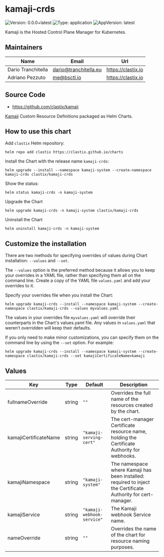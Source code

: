 # kamaji-crds

![Version: 0.0.0+latest](https://img.shields.io/badge/Version-0.0.0+latest-informational?style=flat-square) ![Type: application](https://img.shields.io/badge/Type-application-informational?style=flat-square) ![AppVersion: latest](https://img.shields.io/badge/AppVersion-latest-informational?style=flat-square)

Kamaji is the Hosted Control Plane Manager for Kubernetes.

## Maintainers

| Name | Email | Url |
| ---- | ------ | --- |
| Dario Tranchitella | <dario@tranchitella.eu> | <https://clastix.io> |
| Adriano Pezzuto | <me@bsctl.io> | <https://clastix.io> |

## Source Code

* <https://github.com/clastix/kamaji>

[Kamaji](https://github.com/clastix/kamaji) Custom Resource Definitions packaged as Helm Charts.

## How to use this chart

Add `clastix` Helm repository:

    helm repo add clastix https://clastix.github.io/charts

Install the Chart with the release name `kamaji-crds`:

    helm upgrade --install --namespace kamaji-system --create-namespace kamaji-crds clastix/kamaji-crds

Show the status:

    helm status kamaji-crds -n kamaji-system

Upgrade the Chart

    helm upgrade kamaji-crds -n kamaji-system clastix/kamaji-crds

Uninstall the Chart

    helm uninstall kamaji-crds -n kamaji-system

## Customize the installation

There are two methods for specifying overrides of values during Chart installation: `--values` and `--set`.

The `--values` option is the preferred method because it allows you to keep your overrides in a YAML file, rather than specifying them all on the command line. Create a copy of the YAML file `values.yaml` and add your overrides to it.

Specify your overrides file when you install the Chart:

    helm upgrade kamaji-crds --install --namespace kamaji-system --create-namespace clastix/kamaji-crds --values myvalues.yaml

The values in your overrides file `myvalues.yaml` will override their counterparts in the Chart's values.yaml file. Any values in `values.yaml` that weren’t overridden will keep their defaults.

If you only need to make minor customizations, you can specify them on the command line by using the `--set` option. For example:

    helm upgrade kamaji-crds --install --namespace kamaji-system --create-namespace clastix/kamaji-crds --set kamajiCertificateName=kamaji

## Values

| Key | Type | Default | Description |
|-----|------|---------|-------------|
| fullnameOverride | string | `""` | Overrides the full name of the resources created by the chart. |
| kamajiCertificateName | string | `"kamaji-serving-cert"` | The cert-manager Certificate resource name, holding the Certificate Authority for webhooks. |
| kamajiNamespace | string | `"kamaji-system"` | The namespace where Kamaji has been installed: required to inject the Certificate Authority for cert-manager. |
| kamajiService | string | `"kamaji-webhook-service"` | The Kamaji webhook Service name. |
| nameOverride | string | `""` | Overrides the name of the chart for resource naming purposes. |
